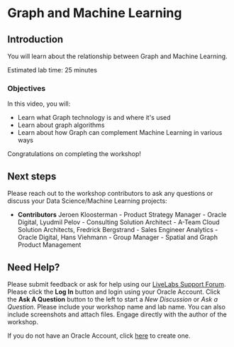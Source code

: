 # Graph and Machine Learning

## Introduction

You will learn about the relationship between Graph and Machine Learning.

Estimated lab time: 25 minutes

[](youtube:emKJNmNaPDo)

### Objectives

In this video, you will:
* Learn what Graph technology is and where it's used
* Learn about graph algorithms
* Learn about how Graph can complement Machine Learning in various ways

Congratulations on completing the workshop!

## Next steps
Please reach out to the workshop contributors to ask any questions or discuss your Data Science/Machine Learning projects:

* **Contributors** Jeroen Kloosterman - Product Strategy Manager - Oracle Digital, Lyudmil Pelov - Consulting Solution Architect - A-Team Cloud Solution Architects, Fredrick Bergstrand - Sales Engineer Analytics - Oracle Digital, Hans Viehmann - Group Manager - Spatial and Graph Product Management

## Need Help?
Please submit feedback or ask for help using our [LiveLabs Support Forum](https://community.oracle.com/tech/developers/categories/livelabsdiscussions). Please click the **Log In** button and login using your Oracle Account. Click the **Ask A Question** button to the left to start a *New Discussion* or *Ask a Question*.  Please include your workshop name and lab name.  You can also include screenshots and attach files.  Engage directly with the author of the workshop.

If you do not have an Oracle Account, click [here](https://profile.oracle.com/myprofile/account/create-account.jspx) to create one.
